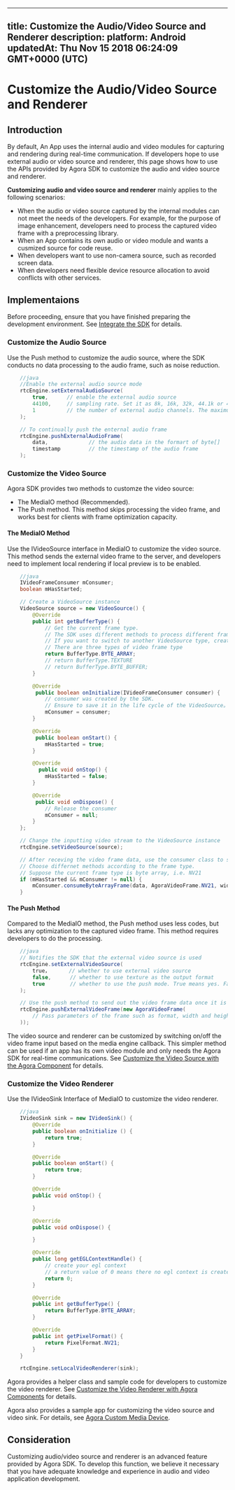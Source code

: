
---
title: Customize the Audio/Video Source and Renderer
description: 
platform: Android
updatedAt: Thu Nov 15 2018 06:24:09 GMT+0000 (UTC)
---
# Customize the Audio/Video Source and Renderer
## Introduction

By default, An App uses the internal audio and video modules for capturing and rendering during real-time communication. If developers hope to use external audio or video source and renderer, this page shows how to use the APIs provided by Agora SDK to customize the audio and video source and renderer.

**Customizing audio and video source and renderer** mainly applies to the following scenarios:

- When the audio or video source captured by the internal modules can not meet the needs of the developers. For example, for the purpose of image enhancement, developers need to process the captured video frame with a preprocessing library.
- When an App contains its own audio or video module and wants a cusmized source for  code reuse.
- When developers want to use non-camera source, such as recorded screen data.
- When developers need flexible device resource allocation to avoid conflicts with other services.

## Implementaions

Before proceeding, ensure that you have finished preparing the development environment. See [Integrate the SDK](../../en/Video/android_video.md) for details.

### Customize the Audio Source

Use the Push method to customize the audio source, where the SDK conducts no data processing to the audio frame, such as noise reduction.

```java
    //java
    //Enable the external audio source mode
    rtcEngine.setExternalAudioSource(
        true,      // enable the external audio source
        44100,     // sampling rate. Set it as 8k, 16k, 32k, 44.1k or 48kHz
        1          // the number of external audio channels. The maximum value is 2
    );

    // To continually push the enternal audio frame
    rtcEngine.pushExternalAudioFrame(
        data,             // the audio data in the formart of byte[]
        timestamp         // the timestamp of the audio frame
    );
```

### Customize the Video Source

Agora SDK provides two methods to customze the video source:

- The MediaIO method (Recommended).
- The Push method. This method skips processing the video frame, and works best for clients with frame optimization capacity.

#### The MediaIO Method

Use the IVideoSource interface in MediaIO to customize the video source. This method sends the external video frame to the server, and developers need to implement local rendering if local preview is to be enabled.



```java
    //java
    IVideoFrameConsumer mConsumer;
    boolean mHasStarted;

    // Create a VideoSource instance
    VideoSource source = new VideoSource() {
        @Override
        public int getBufferType() {
            // Get the current frame type. 
            // The SDK uses different methods to process different frame types.
            // If you want to switch to another VideoSource type, create another instance
            // There are three types of video frame type
            return BufferType.BYTE_ARRAY;
            // return BufferType.TEXTURE
            // return BufferType.BYTE_BUFFER;
        }

        @Override
         public boolean onInitialize(IVideoFrameConsumer consumer) {
            // consumer was created by the SDK.
            // Ensure to save it in the life cycle of the VideoSource。
            mConsumer = consumer;
        }

        @Override
         public boolean onStart() {
            mHasStarted = true;
        }

        @Override
          public void onStop() {
            mHasStarted = false;
        }

        @Override
         public void onDispose() {
            // Release the consumer
            mConsumer = null;
        }
    };

    // Change the inputting video stream to the VideoSource instance
    rtcEngine.setVideoSource(source);

    // After receving the video frame data, use the consumer class to send the data
    // Choose differnet methods according to the frame type.
    // Suppose the current frame type is byte array, i.e. NV21
    if (mHasStarted && mConsumer != null) {
        mConsumer.consumeByteArrayFrame(data, AgoraVideoFrame.NV21, width, height, rotation, timestamp);
    }
```

#### The Push Method

Compared to the MediaIO method, the Push method uses less codes, but lacks any optimization to the captured video frame. This method requires developers to do the processing.

```java
    //java
    // Notifies the SDK that the external video source is used
    rtcEngine.setExternalVideoSource(
        true，      // whether to use external video source
        false,      // whether to use texture as the output format
        true        // whether to use the push mode. True means yes. False means to use the pull mode, which is not supported
    );

    // Use the push method to send out the video frame data once it is received.
    rtcEngine.pushExternalVideoFrame(new AgoraVideoFrame(
        // Pass parameters of the frame such as format, width and height of the in the AgoraVideoFrame construct
    ));
```

The video source and renderer can be customized by switching on/off the video frame input based on the media engine callback. This simpler method can be used if an app has its own video module and only needs the Agora SDK for real-time communications. See [Customize the Video Source with the Agora Component](../../en/Video/custom_advanced_android.md) for details.

### Customize the Video Renderer

Use the IVideoSink Interface of MediaIO to customize the video renderer.

```java
    //java
    IVideoSink sink = new IVideoSink() {
        @Override
        public boolean onInitialize () {
            return true;
        }

        @Override
        public boolean onStart() {
            return true;
        }

        @Override
        public void onStop() {

        }

        @Override
        public void onDispose() {

        }

        @Override
        public long getEGLContextHandle() {
            // create your egl context
            // a return value of 0 means there no egl context is created in the renderer
            return 0;
        }

        @Override
        public int getBufferType() {
            return BufferType.BYTE_ARRAY;
        }

        @Override
        public int getPixelFormat() {
            return PixelFormat.NV21;
        }
    }

    rtcEngine.setLocalVideoRenderer(sink);
```

Agora provides a helper class and sample code for developers to customize the video renderer. See [Customize the Video Renderer with Agora Components](../../en/Video/custom_advanced_android.md) for details.

Agora also provides a sample app for customizing the video source and video sink. For details, see [Agora Custom Media Device](https://github.com/AgoraIO/Advanced-Video/tree/master/Custom-Media-Device/Agora-Custom-Media-Device-Android).

## Consideration

Customizing audio/video source and renderer is an advanced feature provided by Agora SDK. To develop this function, we believe it necessary that you have adequate knowledge and experience in audio and video application development.
